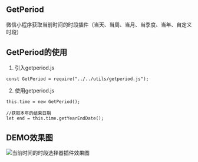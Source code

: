 ## GetPeriod
微信小程序获取当前时间的时段插件（当天、当周、当月、当季度、当年、自定义时段）
## GetPeriod的使用
1. 引入getperiod.js
```
const GetPeriod = require("../../utils/getperiod.js");
```

2. 使用getperiod.js
```
this.time = new GetPeriod();

//获取本年的结束日期
let end = this.time.getYearEndDate();
```
## DEMO效果图
![当前时间的时段选择器插件效果图](http://rattenking.gitee.io/stone/images/rgif/period.gif)